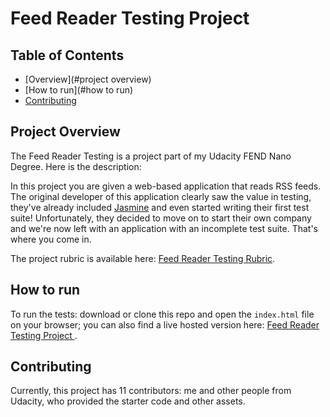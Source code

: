 # Feed Reader Testing Project

## Table of Contents

* [Overview](#project overview)
* [How to run](#how to run)
* [Contributing](#contributing)

## Project Overview

The Feed Reader Testing is a project part of my Udacity FEND Nano Degree. Here is the description:

In this project you are given a web-based application that reads RSS feeds. The original developer of this application clearly saw the value in testing, they've already included [Jasmine](http://jasmine.github.io/) and even started writing their first test suite! Unfortunately, they decided to move on to start their own company and we're now left with an application with an incomplete test suite. That's where you come in.

The project rubric is available here: [Feed Reader Testing Rubric](https://review.udacity.com/#!/projects/3442558598/rubric).

## How to run

To run the tests: download or clone this repo and open the `index.html` file on your browser; you can also find a live hosted version here:
[ Feed Reader Testing Project ](https://elementh11.github.io/frontend-nanodegree-feedreader/).


## Contributing

Currently, this project has 11 contributors: me and other people from Udacity, who provided the starter code and other assets.

